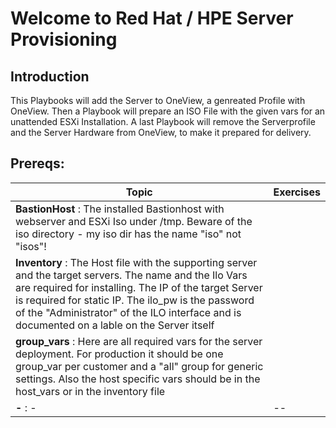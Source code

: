 
# Welcome to Red Hat / HPE Server Provisioning

## Introduction

This Playbooks will add the Server to OneView, a genreated Profile with OneView.
Then a Playbook will prepare an ISO File with the given vars for an unattended ESXi Installation.
A last Playbook will remove the Serverprofile and the Server Hardware from OneView, to make it prepared for delivery.

## Prereqs:

| Topic   | Exercises  | 
|---|---|
| **BastionHost** : The installed Bastionhost with webserver and ESXi Iso under /tmp. Beware of the iso directory - my iso dir has the name "iso" not "isos"!|  |
| **Inventory** : The Host file with the supporting server and the target servers. The name and the Ilo Vars are required for installing. The IP of the target Server is required for static IP. The ilo_pw is the password of the "Administrator" of the ILO interface and is documented on a lable on the Server itself| |
| **group_vars** : Here are all required vars for the server deployment. For production it should be one group_var per customer and a "all" group for generic settings. Also the host specific vars should be in the host_vars or in the inventory file |  |
| **-** : -| -- |


